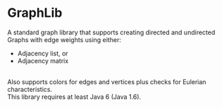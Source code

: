 # GraphLib
A standard graph library that supports creating directed and undirected Graphs with edge weights using either:<br>
<ul>
  <li>Adjacency list, or</li>
  <li>Adjacency matrix</li>
</ul>
<br>
Also supports colors for edges and vertices plus checks for Eulerian characteristics.
<br />
This library requires at least Java 6 (Java 1.6).

